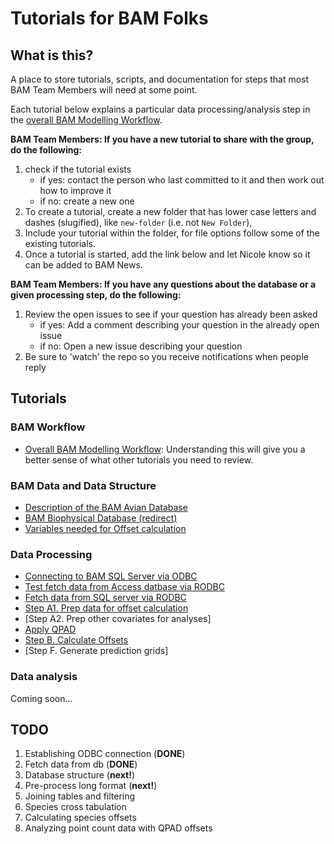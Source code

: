# Tutorials for BAM Folks


## What is this? 
A place to store tutorials, scripts, and documentation for steps that most BAM Team Members will need at some point.

Each tutorial below explains a particular data processing/analysis step in the [overall BAM Modelling Workflow](https://github.com/borealbirds/tutorials/blob/master/overall-bam-modelling-workflow/README.md). 

**BAM Team Members: If you have a new tutorial to share with the group, do the following:**

1. check if the tutorial exists
    * if yes: contact the person who last committed to it and then work out how to improve it
    * if no: create a new one
2. To create a tutorial, create a new folder that has lower case letters and dashes (slugified), like `new-folder` (i.e. not `New Folder`),
2. Include your tutorial within the folder, for file options follow some of the existing tutorials.
4. Once a tutorial is started, add the link below and let Nicole know so it can be added to BAM News. 

**BAM Team Members: If you have any questions about the database or a given processing step, do the following:**

1. Review the open issues to see if your question has already been asked
    * if yes: Add a comment describing your question in the already open issue
    * if no: Open a new issue describing your question
2. Be sure to 'watch' the repo so you receive notifications when people reply


## Tutorials

### BAM Workflow
* [Overall BAM Modelling Workflow](https://github.com/borealbirds/tutorials/blob/master/overall-bam-modelling-workflow/README.md): Understanding this will give you a better sense of what other tutorials you need to review.

### BAM Data and Data Structure
* [Description of the BAM Avian Database](https://github.com/borealbirds/tutorials/blob/master/avian-database-structure/README.md)
* [BAM Biophysical Database (redirect)](https://github.com/borealbirds/tutorials/blob/master/biophysical-data/README.Rmd)
* [Variables needed for Offset calculation](https://github.com/borealbirds/tutorials/blob/master/biophysical-data/README.Rmd#offset-variables)

### Data Processing

* [Connecting to BAM SQL Server via ODBC](https://github.com/borealbirds/tutorials/blob/master/establish-odbc-to-sql-server/README.md)
* [Test fetch data from Access datbase via RODBC](https://github.com/borealbirds/tutorials/blob/master/testing-odbc-to-r-connection/testing-odbc-to-r-connection.md)
* [Fetch data from SQL server via RODBC](https://github.com/borealbirds/tutorials/blob/master/fetch-data-from-sql-server-to-r/README.Rmd)
* [Step A1. Prep data for offset calculation](https://github.com/borealbirds/tutorials/blob/master/prep-for-offset-creation/README.md)
* [Step A2. Prep other covariates for analyses]
* [Apply QPAD](https://github.com/borealbirds/tutorials/tree/master/apply-qpad/README.md)
* [Step B. Calculate Offsets](https://github.com/borealbirds/tutorials/blob/master/offset-estimation/README.md)
* [Step F. Generate prediction grids]

### Data analysis

Coming soon...

## TODO

1. Establishing ODBC connection (**DONE**)
2. Fetch data from db (**DONE**)
3. Database structure (**next!**)
4. Pre-process long format (**next!**)
5. Joining tables and filtering 
6. Species cross tabulation
7. Calculating species offsets
8. Analyzing point count data with QPAD offsets
